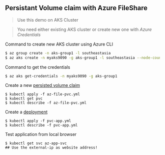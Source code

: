 ## Persistant Volume claim with Azure FileShare

> Use this demo on AKS Cluster

> You need either existing AKS cluster or create new one with *Azure Credentials*

Command to create new AKS cluster using Azure CLI
```bash
$ az group create -n aks-group1 -l southeastasia
$ az aks create -n myaks9090 -g aks-group1 -l southeastasia --node-count=2  --generate-ssh-keys
```

Command to get the credentials
```bash
$ az aks get-credentials -n myaks9090 -g aks-group1
```

Create a new [persisted volume claim](./az-file-pvc.yml)
```
$ kubectl apply -f az-file-pvc.yml
$ kubectl get pvc
$ kubectl describe -f az-file-pvc.yml
```

Create a [deployment](./pvc-app.yml)
```
$ kubectl apply -f pvc-app.yml
$ kubectl describe -f pvc-app.yml
``` 

Test application from local browser
```
$ kubectl get svc az-app-svc
## Use the external-ip as website address!
```